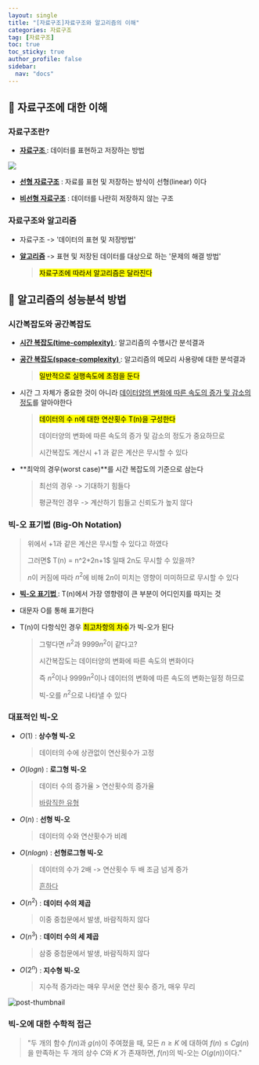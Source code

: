 ```yaml
---
layout: single
title: "[자료구조]자료구조와 알고리즘의 이해"
categories: 자료구조
tag: [자료구조]
toc: true
toc_sticky: true
author_profile: false
sidebar:
  nav: "docs"
---
```


## :speech_balloon: 자료구조에 대한 이해

### 자료구조란?

- **<u>자료구조 </u>**: 데이터를 표현하고 저장하는 방법

![](https://img1.daumcdn.net/thumb/R800x0/?scode=mtistory2&fname=https%3A%2F%2Ft1.daumcdn.net%2Fcfile%2Ftistory%2F23493B3356E9549111)

- **<u>선형 자료구조</u>** : 자료를 표현 및 저장하는 방식이 선형(linear) 이다

- **<u>비선형 자료구조</u>** : 데이터를 나란히 저장하지 않는 구조

### 자료구조와 알고리즘

- 자료구조 -> '데이터의 표현 및 저장방법'

- **<u>알고리즘</u>** -> 표현 및 저장된 데이터를 대상으로 하는 '문제의 해결 방법'
  
  > <mark>자료구조에 따라서 알고리즘은 달라진다</mark>

## :speech_balloon: 알고리즘의 성능분석 방법

### 시간복잡도와 공간복잡도

- **<u>시간 복잡도(time-complexity) </u>**: 알고리즘의 수행시간 분석결과

- **<u>공간 복잡도(space-complexity) </u>**: 알고리즘의 메모리 사용량에 대한 분석결과
  
  > <mark>일반적으로 실행속도에 초점을 둔다</mark>

- 시간 그 자체가 중요한 것이 아니라 <u>데이터양의 변화에 따른 속도의 증가 및 감소의 정도</u>를 알아야한다
  
  > <mark>데이터의 수 n에 대한 연산횟수 T(n)을 구성한다</mark>
  > 
  > 데이터양의 변화에 따른 속도의 증가 및 감소의 정도가 중요하므로
  > 
  > 시간복잡도 계산시 +1 과 같은 계산은 무시할 수 있다

- **최악의 경우(worst case)**를 시간 복잡도의 기준으로 삼는다
  
  > 최선의 경우 -> 기대하기 힘들다
  > 
  > 평균적인 경우 -> 계산하기 힘들고 신뢰도가 높지 않다

### 빅-오 표기법 (Big-Oh Notation)

> 위에서 +1과 같은 계산은 무시할 수 있다고 하였다
> 
> 그러면$ T(n) = n^2+2n+1$ 일때 2n도 무시할 수 있을까?
> 
> $n$이 커짐에 따라 $n^2$에 비해 $2n$이 미치는 영향이 미미하므로 무시할 수 있다

- **<u>빅-오 표기법 </u>**: T(n)에서 가장 영향령이 큰 부분이 어디인지를 따지는 것

- 대문자 O를 통해 표기한다

- T(n)이 다항식인 경우 <mark>최고차항의 차수</mark>가 빅-오가 된다
  
  > 그렇다면 $n^2$과 $9999n^2$이 같다고?
  > 
  > 시간복잡도는 데이터양의 변화에 따른 속도의 변화이다
  > 
  > 즉 $n^2$이나 $9999n^2$이나 데이터의 변화에 따른 속도의 변화는일정 하므로
  > 
  > 빅-오를 $n^2$으로 나타낼 수 있다

### 대표적인 빅-오

- $O(1)$ : **상수형 빅-오**
  
  > 데이터의 수에 상관없이 연산횟수가 고정

- $O(logn)$ : **로그형 빅-오**
  
  > 데이터 수의 증가율 > 연산횟수의 증가율
  > 
  > <u>바람직한 유형</u>

- $O(n)$ : **선형 빅-오**
  
  > 데이터의 수와 연산횟수가 비례

- $O(nlogn)$ : **선형로그형 빅-오**
  
  > 데이터의 수가 2배 -> 연산횟수 두 배 조금 넘게 증가
  > 
  > <u>흔하다</u>

- $O(n^2)$ : **데이터 수의 제곱**
  
  > 이중 중첩문에서 발생, 바람직하지 않다

- $O(n^3)$ : **데이터 수의 세 제곱**
  
  > 삼중 중첩문에서 발생, 바람직하지 않다

- $O(2^n)$ : **지수형 빅-오**
  
  > 지수적 증가라는 매우 무서운 연산 횟수 증가, 매우 무리

![post-thumbnail](https://velog.velcdn.com/images/zerozoo-front/post/d7d2c823-f8e2-4b88-a723-eaaccee0b9fe/image.png)

### 빅-오에 대한 수학적 접근

> "두 개의 함수 $f(n)$과 $g(n)$이 주여졌을 때, 모든 $n\geq K$ 에 대하여 $f(n) \leq Cg(n)$ 을 만족하는 두 개의 상수 $C$와 $K$ 가 존재하면, $f(n)$의 빅-오는 $O(g(n))$이다."
